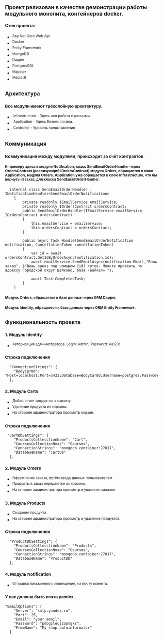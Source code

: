 ## <sup> Проект релизован в качестве демонстрации работы модульного монолита, контейнеров docker. </sup>
#### Стек проекта:
+ <sup> Asp Net Core Web Api </sup>
+ <sup> Docker </sup>
+ <sup> Entity Framework </sup>
+ <sup> MongoDB </sup>
+ <sup> Dapper </sup>
+ <sup> PostgresSQL </sup>
+ <sup> Mapster </sup>
+ <sup> MediatR </sup>

## <sup> Архитектура </sup>
### <sup> Все модули имеют трёхслойную архитектуру. </sup>
+ <sup> .Infrastructure - Здесь вся работа с данными.</sup>
+ <sup> .Application - Здесь Бизнес логика. </sup>
+ <sup> .Controller - Уровень представления </sup>


## <sup> Коммуникация </sup>
### <sup> Коммуникация между модулями, происходит за счёт контрактов. </sup>
#### <sup> К примеру  здесь в модуле Notification, класс SendEmailOrderHandler через OrdersContract (реализующий IOrdersContract) модуля Orders, обращается к слою Application, модуля Orders. Application уже обращается к слою Infrastructure, что бы вернуть Id заказ, для класса  SendEmailOrderHandler. </sup>
```
  internal class SendEmailOrderHandler : INotificationHandler<SendEmailOrderNotification>
    {
        private readonly IEmailService emailService;
        private readonly IOrdersContract ordersContract;
        public SendEmailOrderHandler(IEmailService emailService, IOrdersContract ordersContract)
        {
            this.emailService = emailService;
            this.ordersContract = ordersContract;
        }

        public async Task Handle(SendEmailOrderNotification notification, CancellationToken cancellationToken)
        {
            var id = await ordersContract.GetIdByOrderAsync(notification.Id);
            await emailService.SendEmailAsync(notification.Email,"Вашь заказ", $"Вашь заказ под номером {id} готов. Можите приехать по адрессу Городской округ Щёлково, база «Байкал» ");

            await Task.CompletedTask;
        }
    }
```
#### <sup> Модуль Orders, обращается к базе данных через ORM Dapper. </sup>
#### <sup> Модуль Identity, обращается к базе данных через ORM Entity Framework. </sup>

## <sup> Функциональность проекта </sup>
### <sup> 1. Модуль Identity </sup>
+ <sup> Авторизация администратора. </sup>
<sup> Login: Admin; Password: Aa123! </sup>
### <sup> Строка подключения </sup>
```
  "ConnectionStrings": {
    "BodyCarBd": "Host=localhost;Port=5432;Database=BodyCarBd;Username=postgres;Password=123;"
  },
```
### <sup> 2. Модуль Carts </sup>
+ <sup> Добавление продуктов в корзину. </sup>
+ <sup> Удаление продукта из корзины. </sup>
+ <sup> На стороне администратора просмотр корзин. </sup>
### <sup> Строка подключения </sup>
```
 "CartDbSettings": {
    "ProductsCollesctionName": "Cart",
    "CoursesCollectionNmae": "Courses",
    "ConnectionStrings": "mongodb_container:27017",
    "DatabaseName": "CartDb"
  },
```
  
### <sup> 2. Модуль Orders </sup>
+ <sup> Оформление заказа, путём ввода данных пользователем. </sup>
+ <sup> Продукты в заказ передаются из корзины. </sup>
+ <sup> На стороне администратора просмотр и удаление заказов. </sup>

### <sup> 3. Модуль Products </sup>
+ <sup> Создание продукта. </sup>
+ <sup> На стороне администратора просмотр и удаление продуктов. </sup>
### <sup> Строка подключения </sup>
```
  "ProductDbSettings": {
    "ProductsCollesctionName": "Products",
    "CoursesCollectionNmae": "Courses",
    "ConnectionStrings": "mongodb_container:27017",
    "DatabaseName": "ProductDb"
  },
```
### <sup> 4. Модуль Notification </sup>
+ <sup> Отправка письменного оповещения, на почту клиента. </sup>
### <sup> У вас должна быть почта yandex. </sup>
```
"EmailOptions": {
    "Server": "smtp.yandex.ru",
    "Port": 25,
    "Email": "your_email",
    "Password": "pebgzleujzoptgks",
    "FromName": "My shop autoinformator"
  }
```
